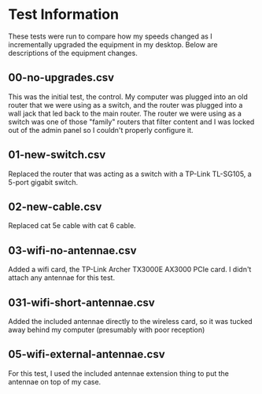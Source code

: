 # Test Information
These tests were run to compare how my speeds changed as I incrementally
upgraded the equipment in my desktop. Below are descriptions of the equipment
changes.

## 00-no-upgrades.csv
This was the initial test, the control. My computer was plugged into an old
router that we were using as a switch, and the router was plugged into a wall
jack that led back to the main router. The router we were using as a switch was
one of those "family" routers that filter content and I was locked out of the
admin panel so I couldn't properly configure it.

## 01-new-switch.csv
Replaced the router that was acting as a switch with a TP-Link TL-SG105, a
5-port gigabit switch.

## 02-new-cable.csv
Replaced cat 5e cable with cat 6 cable.

## 03-wifi-no-antennae.csv
Added a wifi card, the TP-Link Archer TX3000E AX3000 PCIe card. I didn't 
attach any antennae for this test.

## 031-wifi-short-antennae.csv
Added the included antennae directly to the wireless card, so it was tucked 
away behind my computer (presumably with poor reception)

## 05-wifi-external-antennae.csv
For this test, I used the included antennae extension thing to put the 
antennae on top of my case.

